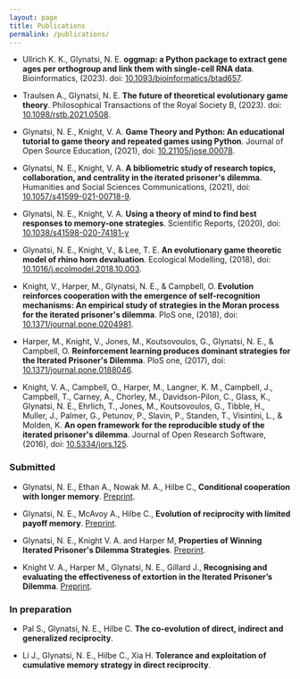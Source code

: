 ```yaml
---
layout: page
title: Publications
permalink: /publications/
---
```



- Ullrich K. K., Glynatsi, N. E. **oggmap: a Python package to extract gene ages
per orthogroup and link them with single-cell RNA data**. Bioinformatics, (2023). doi:
[10.1093/bioinformatics/btad657](https://doi.org/10.1093/bioinformatics/btad657).

- Traulsen A., Glynatsi, N. E. **The future of theoretical evolutionary game
theory**. Philosophical Transactions of the Royal Society B, (2023). doi:
[10.1098/rstb.2021.0508](https://doi.org/10.1098/rstb.2021.0508).

- Glynatsi, N. E., Knight, V. A. **Game Theory and Python: An educational
tutorial to game theory and repeated games using Python**. Journal of Open
Source Education, (2021), doi:
[10.21105/jose.00078](https://doi.org/10.21105/jose.00078).

- Glynatsi, N. E., Knight, V. A. **A bibliometric study of research
topics, collaboration, and centrality in the iterated prisoner's dilemma**.
Humanities and Social Sciences Communications, (2021), doi:
[10.1057/s41599-021-00718-9](https://www.nature.com/articles/s41599-021-00718-9).

- Glynatsi, N. E., Knight, V. A. **Using a theory of mind to find best
responses to memory-one strategies**. Scientific Reports, (2020), doi:
[10.1038/s41598-020-74181-y](https://doi.org/10.1038/s41598-020-74181-y)

- Glynatsi, N. E., Knight, V., & Lee, T. E. **An evolutionary game
theoretic model of rhino horn devaluation**. Ecological Modelling, (2018), doi:
[10.1016/j.ecolmodel.2018.10.003](https://doi.org/10.1016/j.ecolmodel.2018.10.003).

- Knight, V., Harper, M., Glynatsi, N. E., & Campbell, O. **Evolution
reinforces cooperation with the emergence of self-recognition mechanisms: An
empirical study of strategies in the Moran process for the iterated prisoner's
dilemma**. PloS one, (2018), doi:
[10.1371/journal.pone.0204981](https://doi.org/10.1371/journal.pone.0204981).

- Harper, M., Knight, V., Jones, M., Koutsovoulos, G., Glynatsi, N. E., &
Campbell, O. **Reinforcement learning produces dominant strategies for the
Iterated Prisoner's Dilemma**. PloS one, (2017), doi:
[10.1371/journal.pone.0188046](https://doi.org/10.1371/journal.pone.0188046).

- Knight, V. A., Campbell, O., Harper, M., Langner, K. M., Campbell, J.,
Campbell, T., Carney, A., Chorley, M., Davidson-Pilon, C., Glass, K.,
Glynatsi, N. E., Ehrlich, T., Jones, M., Koutsovoulos, G., Tibble, H.,
Muller, J., Palmer, G., Petunov, P., Slavin, P., Standen, T., Visintini, L., &
Molden, K. **An open framework for the reproducible study of the iterated
prisoner's dilemma**. Journal of Open Research Software, (2016),
doi: [10.5334/jors.125](http://doi.org/10.5334/jors.125).


### Submitted

- Glynatsi, N. E., Ethan A., Nowak M. A., Hilbe C., **Conditional cooperation
with longer memory**. [Preprint](https://arxiv.org/abs/2402.02437).

- Glynatsi, N. E., McAvoy A., Hilbe C., **Evolution of reciprocity
with limited payoff memory**. [Preprint](https://arxiv.org/abs/2311.02365).

- Glynatsi, N. E., Knight V. A. and Harper M, **Properties of Winning
Iterated Prisoner's Dilemma Strategies**.
[Preprint](https://arxiv.org/abs/2001.05911).

- Knight V. A., Harper M., Glynatsi, N. E., Gillard J., **Recognising and
  evaluating the effectiveness of extortion in the Iterated Prisoner’s
  Dilemma**. [Preprint](https://arxiv.org/abs/1904.00973).


### In preparation

- Pal S., Glynatsi, N. E., Hilbe C. **The co-evolution of direct,
indirect and generalized reciprocity**.

- Li J., Glynatsi, N. E., Hilbe C., Xia H. **Tolerance and exploitation
of cumulative memory strategy in direct reciprocity**.